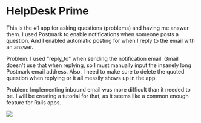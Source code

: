 HelpDesk Prime
==============

This is the #1 app for asking questions (problems) and having me answer them. I used Postmark to enable notifications when someone posts a question. And I enabled automatic posting for when I reply to the email with an answer.

Problem: I used "reply_to" when sending the notification email. Gmail doesn't use that when replying, so I must manually input the insanely long Postmark email address. Also, I need to make sure to delete the quoted question when replying or it all messily shows up in the app.

Problem: Implementing inbound email was more difficult than it needed to be. I will be creating a tutorial for that, as it seems like a common enough feature for Rails apps. 

![](https://raw.github.com/mlsayre/helpdesk/master/app/assets/images/helpdeskss.png)
